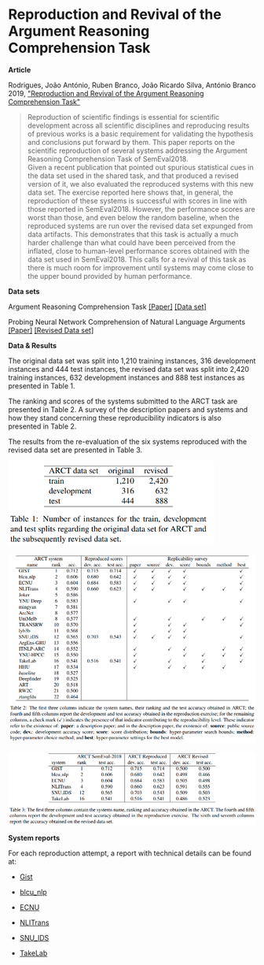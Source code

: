 # Reproduction and Revival of the Argument Reasoning Comprehension Task

**Article**

Rodrigues, João António, Ruben Branco, João Ricardo Silva, António Branco 2019, ["Reproduction and Revival of the Argument Reasoning Comprehension Task"]()

> Reproduction of scientific findings is essential for scientific development across all scientific disciplines and reproducing results of previous works is a basic requirement for validating the hypothesis and conclusions put forward by them.
This paper reports on the scientific reproduction of several systems addressing the Argument Reasoning Comprehension Task of SemEval2018.  
Given a recent publication that pointed out spurious statistical cues in the data set used in the shared task, and that produced a revised version of it, we also evaluated the reproduced systems with this new data set.
The exercise reported here shows that, in general, the reproduction of these systems is successful with scores in line with those reported in SemEval2018. However, the performance scores are worst than those, and even below the random baseline, when the reproduced systems are run over the revised data set expunged from data artifacts. This demonstrates that this task is actually a much harder challenge than what could have been perceived from the inflated, close to human-level performance scores obtained with the data set used in SemEval2018.  This calls for a revival of this task as there is much room for improvement until systems may come close to the upper bound provided by human performance.

**Data sets**

Argument Reasoning Comprehension Task [[Paper]](https://www.aclweb.org/anthology/S18-1121/) [[Data set]](https://github.com/habernal/semeval2018-task12)

Probing Neural Network Comprehension of Natural Language Arguments [[Paper]](https://www.aclweb.org/anthology/P19-1459/) [[Revised Data set]](https://github.com/IKMLab/arct2)

**Data & Results**

The original data set was split into 1,210 training instances, 316 development instances and 444 test instances, the revised data set was split into 2,420 training instances, 632 development instances and 888 test instances as presented in Table 1.

The ranking and scores of the systems submitted to the ARCT task are presented in Table 2.
A survey of the description papers and systems and how they stand concerning these reproducibility indicators is also presented in Table 2.

The results from the re-evaluation of the six systems reproduced with the revised data set are presented in Table 3.
 

<img src="datasets_info.png" width="420px">

![Reproduction survey](reproduction_survey.png)

![Reproduction scores](reproduction_scores.png)


**System reports**


For each reproduction attempt, a report with technical details can be found at:


* [Gist](reports/gist.md)

* [blcu_nlp](reports/blcu_nlp.md)

* [ECNU](reports/ecnu.md)

* [NLITrans](reports/nlitrans.md)

* [SNU_IDS](reports/snu_ids.md)

* [TakeLab](reports/takelab.md)



